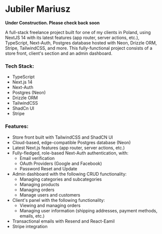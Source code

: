 # Jubiler Mariusz

**Under Construction. Please check back soon**

A full-stack freelance project built for one of my clients in Poland, using NextJS 14 with its latest features (app router, server actions, etc.), TypeScript, Next-Auth, Postgres database hosted with Neon, Drizzle ORM, Stripe, TailwindCSS, and more. This fully-functional project consists of a store front, client's section and an admin dashboard.

### Tech Stack:

- TypeScript
- Next.js 14
- Next-Auth
- Postgres (Neon)
- Drizzle ORM
- TailwindCSS
- ShadCn UI
- Stripe

### Features:

- Store front built with TailwindCSS and ShadCN UI
- Cloud-based, edge-compatible Postgres database (Neon)
- Latest Next.js features (app router, server actions, etc.)
- Fully-fledged, role-based Next-Auth authentication, with:
  - Email verification
  - OAuth Providers (Google and Facebook)
  - Password Reset and Update
- Admin dashboard with the following CRUD functionality:
  - Managing categories and subcategories
  - Managing products
  - Managing orders
  - Manage users and customers
- Client's panel with the following functionality:
  - Viewing and managing orders
  - Managing user information (shipping addresses, payment methods, emails, etc.)
- Transactional emails with Resend and React-Eamil
- Stripe integration
